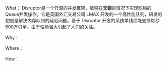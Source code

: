 What：
Disruptor是一个开源的并发框架，能够在**无锁**的情况下实现网络的Queue并发操作。它是英国外汇交易公司 LMAX 开发的一个高性能队列，研发的初衷是解决内存队列的延迟问题。基于 Disruptor 开发的系统单线程能支撑每秒600万订单。由于性能强大引起了人们的关注。

Why：

Where：


How：










